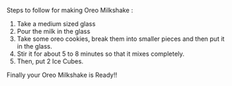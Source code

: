 Steps to follow for making Oreo Milkshake :
1. Take a medium sized glass 
2. Pour the milk in the glass 
3. Take some oreo cookies, break them into smaller pieces and then put it in the glass. 
4. Stir it for about 5 to 8 minutes so that it mixes completely. 
5. Then, put 2 Ice Cubes. 

 Finally your Oreo Milkshake is Ready!! 